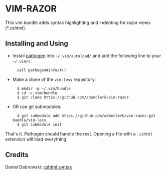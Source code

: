 # VIM-RAZOR #

This vim bundle adds syntax highlighting and indenting for razor views (*.cshtml).

## Installing and Using ##

- Install [pathogen](http://www.vim.org/scripts/script.php?script_id=2332) into `~/.vim/autoload/` and add the
   following line to your `~/.vimrc`:

        call pathogen#infect()

- Make a clone of the `vim-less` repository:

        $ mkdir -p ~/.vim/bundle
        $ cd ~/.vim/bundle
        $ git clone https://github.com/adamclerk/vim-razor

- OR use git submodules:

        $ git submodule add https://github.com/adamclerk/vim-razor.git bundle/vim-less
        $ git submodule init

That's it. Pathogen should handle the rest. Opening a file with a `.cshtml`
extension will load everything.

## Credits ##
Daniel Dabrowski: [cshtml syntax](https://bitbucket.org/rod/dotfiles/src/8aaae8635165/vim/syntax/cshtml.vim)